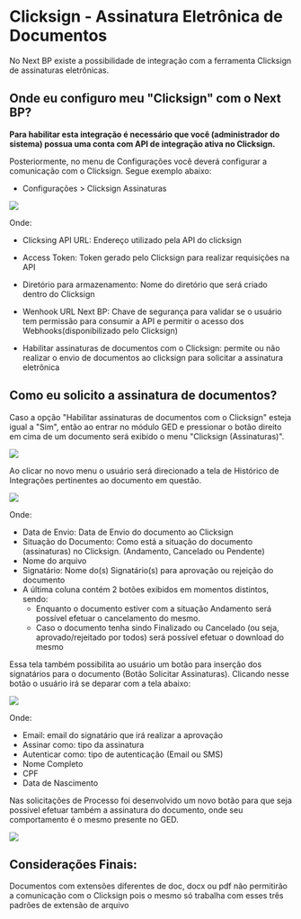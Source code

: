 # Clicksign - Assinatura Eletrônica de Documentos

No Next BP existe a possibilidade de integração com a ferramenta Clicksign de assinaturas eletrônicas.

## Onde eu configuro meu "Clicksign" com o Next BP?

**Para habilitar esta integração é necessário que você (administrador do sistema) possua uma conta com API de integração ativa no Clicksign.**

Posteriormente, no menu de Configurações você deverá configurar a comunicação com o Clicksign. Segue exemplo abaixo:

* Configurações > Clicksign Assinaturas

![]([PATH_IMG]/BPM2218_clicksign_assinaturas.png)

Onde:

* Clicksing API URL: Endereço utilizado pela API do clicksign

* Access Token: Token gerado pelo Clicksign para realizar requisições na API

* Diretório para armazenamento: Nome do diretório que será criado dentro do Clicksign 

* Wenhook URL Next BP: Chave de segurança para validar se o usuário tem permissão para consumir a API e permitir o acesso dos Webhooks(disponibilizado pelo Clicksign)

* Habilitar assinaturas de documentos com o Clicksign: permite ou não realizar o envio de documentos ao clicksign para solicitar a assinatura eletrônica

## Como eu solicito a assinatura de documentos?

Caso a opção "Habilitar assinaturas de documentos com o Clicksign" esteja igual a "Sim", então ao entrar no módulo GED e pressionar o botão direito em cima de um documento será exibido o menu "Clicksign (Assinaturas)".

![]([PATH_IMG]/BPM2218_menu_clicksign.png)

Ao clicar no novo menu o usuário será direcionado a tela de Histórico de Integrações pertinentes ao documento em questão.

![]([PATH_IMG]/BPM2218_historico_documentos.png)

Onde:

* Data de Envio: Data de Envio do documento ao Clicksign
* Situação do Documento: Como está a situação do documento (assinaturas) no Clicksign. (Andamento, Cancelado ou Pendente)
* Nome do arquivo
* Signatário: Nome do(s) Signatário(s) para aprovação ou rejeição do documento
* A última coluna contém 2 botões exibidos em momentos distintos, sendo:
    * Enquanto o documento estiver com a situação Andamento será possível efetuar o cancelamento do mesmo.
    * Caso o documento tenha sindo Finalizado ou Cancelado (ou seja, aprovado/rejeitado por todos) será possível efetuar o download do mesmo

Essa tela também possibilita ao usuário um botão para inserção dos signatários para o documento (Botão Solicitar Assinaturas). Clicando nesse botão o usuário irá se deparar com a tela abaixo:

![]([PATH_IMG]/BPM2218_solicitar_assinaturas.png)

Onde:

* Email: email do signatário que irá realizar a aprovação
* Assinar como: tipo da assinatura
* Autenticar como: tipo de autenticação (Email ou SMS)
* Nome Completo
* CPF
* Data de Nascimento

Nas solicitações de Processo foi desenvolvido um novo botão para que seja possível efetuar também a assinatura do documento, onde seu comportamento é o mesmo presente no GED.

![]([PATH_IMG]/BPM2218_solicitacao_signatarios.png)

## Considerações Finais:

Documentos com extensões diferentes de doc, docx ou pdf não permitirão a comunicação com o Clicksign pois o mesmo só trabalha com esses três padrões de extensão de arquivo